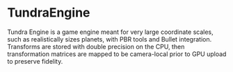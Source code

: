 # TundraEngine

Tundra Engine is a game engine meant for very large coordinate scales, such as realistically sizes planets, with PBR tools and Bullet integration. Transforms are stored with double precision on the CPU, then transformation matrices are mapped to be camera-local prior to GPU upload to preserve fidelity. 
